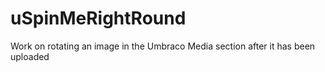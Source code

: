 # uSpinMeRightRound
Work on rotating an image in the Umbraco Media section after it has been uploaded
